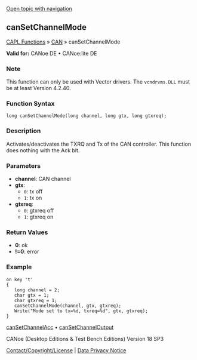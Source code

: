 [Open topic with navigation](../../../../../CANoeDEFamily.htm#Topics/CAPLFunctions/CAN/Functions/CAPLfunctionCanSetChannelMode.md)

## canSetChannelMode

[CAPL Functions](../../CAPLfunctions.md) » [CAN](../CAPLfunctionsCANOverview.md) » canSetChannelMode

**Valid for:** CANoe DE • CANoe:lite DE

### Note

This function can only be used with Vector drivers. The `vcndrvms.DLL` must be at least Version 4.2.40.

### Function Syntax

```plaintext
long canSetChannelMode(long channel, long gtx, long gtxreq);
```

### Description

Activates/deactivates the TXRQ and Tx of the CAN controller. This function does nothing with the Ack bit.

### Parameters

- **channel**: CAN channel
- **gtx**:
  - `0`: tx off
  - `1`: tx on
- **gtxreq**:
  - `0`: gtxreq off
  - `1`: gtxreq on

### Return Values

- **0**: ok
- **!=0**: error

### Example

```plaintext
on key 't'
{
   long channel = 2;
   char gtx = 1;
   char gtxreq = 1;
   canSetChannelMode(channel, gtx, gtxreq);
   Write("Mode set to tx=%d, txreq=%d", gtx, gtxreq);
}
```

[canSetChannelAcc](CAPLfunctionCanSetChannelAcc.md) • [canSetChannelOutput](CAPLfunctionCanSetChannelOutput.md)

CANoe (Desktop Editions & Test Bench Editions) Version 18 SP3

[Contact/Copyright/License](../../../Shared/ContactCopyrightLicense.md) | [Data Privacy Notice](https://www.vector.com/int/en/company/get-info/privacy-policy/)
